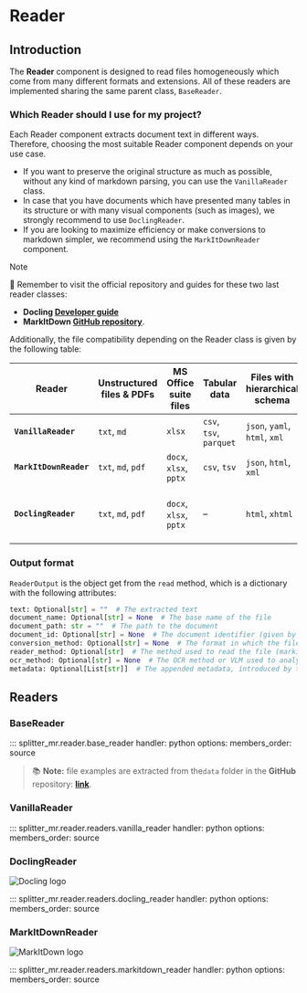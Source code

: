 # Reader

## Introduction

The **Reader** component is designed to read files homogeneously which come from many different formats and extensions. All of these readers are implemented sharing the same parent class, `BaseReader`.

### Which Reader should I use for my project?

Each Reader component extracts document text in different ways. Therefore, choosing the most suitable Reader component depends on your use case.

- If you want to preserve the original structure as much as possible, without any kind of markdown parsing, you can use the `VanillaReader` class.
- In case that you have documents which have presented many tables in its structure or with many visual components (such as images), we strongly recommend to use `DoclingReader`. 
- If you are looking to maximize efficiency or make conversions to markdown simpler, we recommend using the `MarkItDownReader` component.

> [!NOTE]
> 👀 Remember to visit the official repository and guides for these two last reader classes: 
> - **Docling [Developer guide](https://docling-project.github.io/docling/)** 
> - **MarkItDown [GitHub repository](https://github.com/microsoft/markitdown/)**.

Additionally, the file compatibility depending on the Reader class is given by the following table:

| **Reader**         | **Unstructured files & PDFs**    | **MS Office suite files**         | **Tabular data**        | **Files with hierarchical schema**      | **Image files**                  | **Markdown conversion** |
|--------------------|----------------------------------|-----------------------------------|-------------------------|----------------------------------------|----------------------------------|----------------------------------|
| **`VanillaReader`**      | `txt`, `md`                    | `xlsx`                                 | `csv`, `tsv`, `parquet`| `json`, `yaml`, `html`, `xml`          | - | No |----------------------------------| –                                |
| **`MarkItDownReader`**   | `txt`, `md`, `pdf`               | `docx`, `xlsx`, `pptx`            | `csv`, `tsv`                  | `json`, `html`, `xml`                  | `jpg`, `png`, `pneg`             | Yes |
| **`DoclingReader`**      | `txt`, `md`, `pdf`                     | `docx`, `xlsx`, `pptx`            | –                 | `html`, `xhtml`                        | `png`, `jpeg`, `tiff`, `bmp`, `webp` | Yes |

### Output format

`ReaderOutput` is the object get from the `read` method, which is a dictionary with the following attributes:

```python
text: Optional[str] = ""  # The extracted text
document_name: Optional[str] = None  # The base name of the file
document_path: str = ""  # The path to the document
document_id: Optional[str] = None  # The document identifier (given by default by an UUID)
conversion_method: Optional[str] = None  # The format in which the file has been converted (markdown, json, etc.)
reader_method: Optional[str]  # The method used to read the file (markitdown, vanilla, etc.)
ocr_method: Optional[str] = None  # The OCR method or VLM used to analyze images (TBD)
metadata: Optional[List[str]]  # The appended metadata, introduced by the user (TBD)
```

## Readers

### BaseReader

::: splitter_mr.reader.base_reader
    handler: python
    options:
      members_order: source

> 📚 **Note:** file examples are extracted from  the`data` folder in the **GitHub** repository: [**link**](https://github.com/andreshere00/Splitter_MR/tree/main/data).

### VanillaReader

::: splitter_mr.reader.readers.vanilla_reader
    handler: python
    options:
      members_order: source

### DoclingReader

![Docling logo](./assets/docling_logo.png)

::: splitter_mr.reader.readers.docling_reader
    handler: python
    options:
      members_order: source

### MarkItDownReader

![MarkItDown logo](./assets/markitdown_logo.png)

::: splitter_mr.reader.readers.markitdown_reader
    handler: python
    options:
      members_order: source

